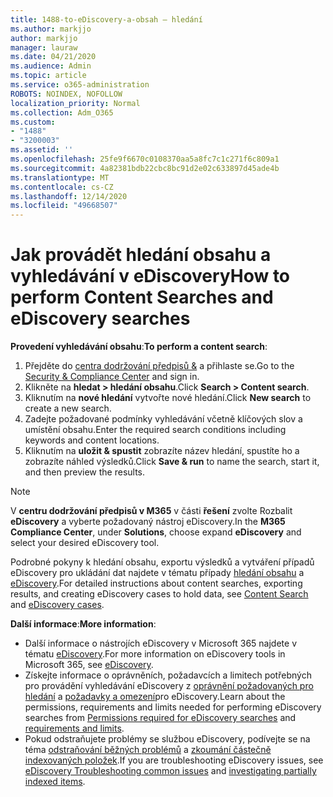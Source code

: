 ```yaml
---
title: 1488-to-eDiscovery-a-obsah – hledání
ms.author: markjjo
author: markjjo
manager: lauraw
ms.date: 04/21/2020
ms.audience: Admin
ms.topic: article
ms.service: o365-administration
ROBOTS: NOINDEX, NOFOLLOW
localization_priority: Normal
ms.collection: Adm_O365
ms.custom:
- "1488"
- "3200003"
ms.assetid: ''
ms.openlocfilehash: 25fe9f6670c0108370aa5a8fc7c1c271f6c809a1
ms.sourcegitcommit: 4a82381bdb22cbc8bc91d2e02c633897d45ade4b
ms.translationtype: MT
ms.contentlocale: cs-CZ
ms.lasthandoff: 12/14/2020
ms.locfileid: "49668507"
---
```

# <a name="how-to-perform-content-searches-and-ediscovery-searches"></a><span data-ttu-id="e021c-102">Jak provádět hledání obsahu a vyhledávání v eDiscovery</span><span class="sxs-lookup"><span data-stu-id="e021c-102">How to perform Content Searches and eDiscovery searches</span></span>

<span data-ttu-id="e021c-103">**Provedení vyhledávání obsahu**:</span><span class="sxs-lookup"><span data-stu-id="e021c-103">**To perform a content search**:</span></span>

1. <span data-ttu-id="e021c-104">Přejděte do [centra dodržování předpisů &](https://protection.office.com) a přihlaste se.</span><span class="sxs-lookup"><span data-stu-id="e021c-104">Go to the [Security & Compliance Center](https://protection.office.com) and sign in.</span></span>
2. <span data-ttu-id="e021c-105">Klikněte na **hledat > hledání obsahu**.</span><span class="sxs-lookup"><span data-stu-id="e021c-105">Click **Search > Content search**.</span></span>
3. <span data-ttu-id="e021c-106">Kliknutím na **nové hledání** vytvořte nové hledání.</span><span class="sxs-lookup"><span data-stu-id="e021c-106">Click **New search** to create a new search.</span></span>
4. <span data-ttu-id="e021c-107">Zadejte požadované podmínky vyhledávání včetně klíčových slov a umístění obsahu.</span><span class="sxs-lookup"><span data-stu-id="e021c-107">Enter the required search conditions including keywords and content locations.</span></span>
5. <span data-ttu-id="e021c-108">Kliknutím na **uložit & spustit** zobrazíte název hledání, spustíte ho a zobrazíte náhled výsledků.</span><span class="sxs-lookup"><span data-stu-id="e021c-108">Click **Save & run** to name the search, start it, and then preview the results.</span></span>

> [!NOTE]
> <span data-ttu-id="e021c-109">V **centru dodržování předpisů v M365** v části **řešení** zvolte Rozbalit **eDiscovery** a vyberte požadovaný nástroj eDiscovery.</span><span class="sxs-lookup"><span data-stu-id="e021c-109">In the **M365 Compliance Center**, under **Solutions**, choose expand **eDiscovery** and select your desired eDiscovery tool.</span></span>

<span data-ttu-id="e021c-110">Podrobné pokyny k hledání obsahu, exportu výsledků a vytváření případů eDiscovery pro ukládání dat najdete v tématu případy [hledání obsahu](https://docs.microsoft.com/microsoft-365/compliance/content-search) a [eDiscovery](https://docs.microsoft.com/microsoft-365/compliance/ediscovery-cases).</span><span class="sxs-lookup"><span data-stu-id="e021c-110">For detailed instructions about content searches, exporting results, and creating eDiscovery cases to hold data, see [Content Search](https://docs.microsoft.com/microsoft-365/compliance/content-search) and [eDiscovery cases](https://docs.microsoft.com/microsoft-365/compliance/ediscovery-cases).</span></span>

<span data-ttu-id="e021c-111">**Další informace**:</span><span class="sxs-lookup"><span data-stu-id="e021c-111">**More information**:</span></span>

- <span data-ttu-id="e021c-112">Další informace o nástrojích eDiscovery v Microsoft 365 najdete v tématu [eDiscovery](https://docs.microsoft.com/microsoft-365/compliance/ediscovery).</span><span class="sxs-lookup"><span data-stu-id="e021c-112">For more information on eDiscovery tools in Microsoft 365, see [eDiscovery](https://docs.microsoft.com/microsoft-365/compliance/ediscovery).</span></span>
- <span data-ttu-id="e021c-113">Získejte informace o oprávněních, požadavcích a limitech potřebných pro provádění vyhledávání eDiscovery z [oprávnění požadovaných pro hledání](https://docs.microsoft.com/microsoft-365/compliance/assign-ediscovery-permissions) a [požadavky a omezení](https://docs.microsoft.com/microsoft-365/compliance/limits-for-content-search)pro eDiscovery.</span><span class="sxs-lookup"><span data-stu-id="e021c-113">Learn about the permissions, requirements and limits needed for performing eDiscovery searches from [Permissions required for eDiscovery searches](https://docs.microsoft.com/microsoft-365/compliance/assign-ediscovery-permissions) and [requirements and limits](https://docs.microsoft.com/microsoft-365/compliance/limits-for-content-search).</span></span>
- <span data-ttu-id="e021c-114">Pokud odstraňujete problémy se službou eDiscovery, podívejte se na téma [odstraňování běžných problémů](https://docs.microsoft.com/microsoft-365/compliance/ediscovery-troubleshooting-common-issues) a [zkoumání částečně indexovaných položek](https://docs.microsoft.com/microsoft-365/compliance/investigating-partially-indexed-items-in-ediscovery).</span><span class="sxs-lookup"><span data-stu-id="e021c-114">If you are troubleshooting eDiscovery issues, see [eDiscovery Troubleshooting common issues](https://docs.microsoft.com/microsoft-365/compliance/ediscovery-troubleshooting-common-issues) and [investigating partially indexed items](https://docs.microsoft.com/microsoft-365/compliance/investigating-partially-indexed-items-in-ediscovery).</span></span>
